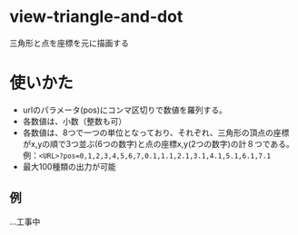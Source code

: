 # view-triangle-and-dot
三角形と点を座標を元に描画する

# 使いかた
* urlのパラメータ(pos)にコンマ区切りで数値を羅列する。
* 各数値は、小数（整数も可）
* 各数値は、8つで一つの単位となっており、それぞれ、三角形の頂点の座標がx,yの順で3つ並ぶ(6つの数字)と点の座標x,y(2つの数字)の計８つである。
例：`<URL>?pos=0,1,2,3,4,5,6,7,0.1,1.1,2.1,3.1,4.1,5.1,6.1,7.1`
* 最大100種類の出力が可能

## 例
...工事中